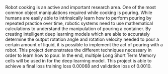 Robot cooking is an active and important research
area. One of the most common object manipulations required
while cooking is pouring. While humans are easily able to
intrinsically learn how to perform pouring by repeated practice
over time, robotic systems need to use mathematical calculations
to understand the manipulation of pouring a container. By
creating intelligent deep learning models which are able to
accurately determine the output rotation angle and rotation
velocity needed to pour a certain amount of liquid, it is possible
to implement the act of pouring with a robot. This project
demonstrates the different techniques necessary in order to
learn how to pour. In the end, multiple Long Short Term
Memory cells will be used in for the deep learning model. This
project is able to achieve a final loss training loss 0.00068 and 
validation loss of 0.0010.
